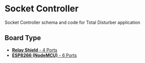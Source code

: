 # Socket Controller

Socket Controller schema and code for Total Disturber application

## Board Type

- [**Relay Shield** - 4 Ports](relay-shield/README.md)
- [**ESP8266 (NodeMCU)** - 6 Ports](esp8266/README.md)
